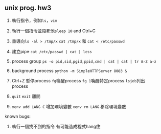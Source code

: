 unix prog. hw3
-------------

1. 執行指令，例如`ls`，`vim` 

2. 執行一個指令並殺死他`sleep 10` and Ctrl+C

3. 重導向`ls -al > /tmp/x` `cat /tmp/x` 和 `cat < /etc/passwd`

4. 建立pipe `cat /etc/passwd | cat | less`

5. process group `ps -o pid,sid,pgid,ppid,cmd | cat | cat | tr A-Z a-z`

6. background process `python -m SimpleHTTPServer 8083 &`
 
7. Ctrl+Z 暫停process `fg`喚醒process `fg 1`喚醒特定process `lsjob`列出process

8. `quit` `exit` 離開

9. `xenv add LANG C` 增加環境變數 `xenv rm LANG` 移除環境變數


known bugs:

1. 執行一個找不到的指令 有可能造成程式hang住
